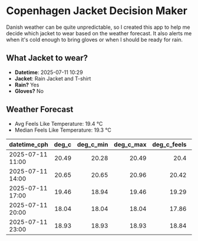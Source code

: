 
# Copenhagen Jacket Decision Maker

Danish weather can be quite unpredictable, so I created this app to help me decide which jacket to wear based on the weather forecast. 
It also alerts me when it's cold enough to bring gloves or when I should be ready for rain.

## What Jacket to wear?

- **Datetime**: 2025-07-11 10:29
- **Jacket**: Rain Jacket and T-shirt
- **Rain?** Yes
- **Gloves?** No

## Weather Forecast
- Avg Feels Like Temperature: 19.4 °C
- Median Feels Like Temperature: 19.3 °C

| datetime_cph     |   deg_c |   deg_c_min |   deg_c_max |   deg_c_feels | weather   | wind   | rain   |
|:-----------------|--------:|------------:|------------:|--------------:|:----------|:-------|:-------|
| 2025-07-11 11:00 |   20.49 |       20.28 |       20.49 |         20.4  | Clear     | Medium | None   |
| 2025-07-11 14:00 |   20.65 |       20.65 |       20.96 |         20.42 | Clouds    | Medium | None   |
| 2025-07-11 17:00 |   19.46 |       18.94 |       19.46 |         19.29 | Rain      | High   | Low    |
| 2025-07-11 20:00 |   18.04 |       18.04 |       18.04 |         17.86 | Rain      | High   | Low    |
| 2025-07-11 23:00 |   18.93 |       18.93 |       18.93 |         18.84 | Rain      | High   | Low    |
        